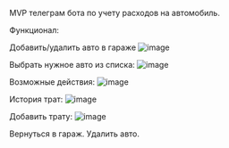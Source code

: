 MVP телеграм бота по учету расходов на автомобиль.

Функционал:

Добавить/удалить авто в гараже
![image](https://github.com/17Lexy/ExpenseTracker/assets/135131851/cc5869bc-b65f-4b77-88e9-0335aee6328a)



Выбрать нужное авто из списка:
![image](https://github.com/17Lexy/ExpenseTracker/assets/135131851/f142b8a4-0d2d-477c-826a-40838eda63df)



Возможные действия: ![image](https://github.com/17Lexy/ExpenseTracker/assets/135131851/9ed77671-1e30-4ff1-bdf0-74763dea39b0)



История трат: ![image](https://github.com/17Lexy/ExpenseTracker/assets/135131851/54a45242-2f91-4e4f-b1a3-9c3e0781a3e0)



Добавить трату: ![image](https://github.com/17Lexy/ExpenseTracker/assets/135131851/4c712057-b4ee-4281-9704-6f51ae5e46bd)



Вернуться в гараж.
Удалить авто.
